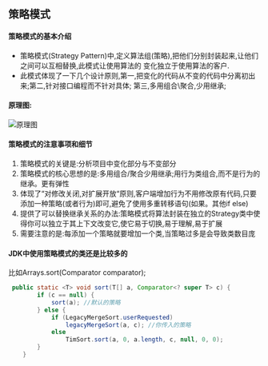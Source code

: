 ## 策略模式
#### 策略模式的基本介绍
- 策略模式(Strategy Pattern)中,定义算法组(策略),把他们分别封装起来,让他们之间可以互相替换,此模式让使用算法的
变化独立于使用算法的客户.
- 此模式体现了一下几个设计原则,第一,把变化的代码从不变的代码中分离初出来;第二,针对接口编程而不针对具体;
第三,多用组合\聚合,少用继承;
#### 原理图:
![原理图](https://img-blog.csdnimg.cn/20190913104351414.png?x-oss-process=image/watermark,type_ZmFuZ3poZW5naGVpdGk,shadow_10,text_aHR0cHM6Ly9ibG9nLmNzZG4ubmV0L2x1bzYwOTYzMDE5OQ==,size_16,color_FFFFFF,t_70)
#### 策略模式的注意事项和细节
1. 策略模式的关键是:分析项目中变化部分与不变部分
2. 策略模式的核心思想的是:多用组合/聚合少用继承;用行为类组合,而不是行为的继承。更有弹性
3. 体现了“对修改关闭,对扩展开放“原则,客户端增加行为不用修改原有代码,只要添加一种策略(或者行为)即可,避免了使用多重转移语句(如果。其他if else)
4. 提供了可以替换继承关系的办法:策略模式将算法封装在独立的Strategy类中使得你可以独立于其上下文改变它,使它易于切换,易于理解,易于扩展
5. 需要注意的是:每添加一个策略就要增加一个类,当策略过多是会导致类数目庞

#### JDK中使用策略模式的类还是比较多的
比如Arrays.sort(Comparator comparator);
```java
 public static <T> void sort(T[] a, Comparator<? super T> c) {
        if (c == null) {
            sort(a); //默认的策略
        } else {
            if (LegacyMergeSort.userRequested)
                legacyMergeSort(a, c); //你传入的策略
            else
                TimSort.sort(a, 0, a.length, c, null, 0, 0);
        }
    }
```